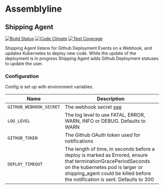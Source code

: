 # Assemblyline
## Shipping Agent

[![Build Status](https://travis-ci.org/assemblyline/shipping_agent.svg?branch=master)](https://travis-ci.org/assemblyline/shipping_agent)
[![Code Climate](https://codeclimate.com/github/assemblyline/shipping_agent/badges/gpa.svg)](https://codeclimate.com/github/assemblyline/shipping_agent)
[![Test Coverage](https://codeclimate.com/github/assemblyline/shipping_agent/badges/coverage.svg)](https://codeclimate.com/github/assemblyline/shipping_agent/coverage)

Shipping Agent listens for Github Deployment Events on a Webhook, and updates Kubernetes to deploy new code.
While the update of the deployment is in progress Shipping Agent adds Github Deployment statuses to
update the user.

### Configuration

Config is set up with environment variables.

|Name                    | Description|
|------------------------|------------|
|`GITHUB_WEBHOOK_SECRET` | The webhook secret [see](https://developer.github.com/v3/repos/hooks/#create-a-hook) |
|`LOG_LEVEL`             | The log level to use FATAL, ERROR, WARN, INFO or DEBUG. Defaults to WARN             |
|`GITHUB_TOKEN`          | The Github OAuth token used for notifications                                        |
|`DEPLOY_TIMEOUT`        | The length of time, in seconds before a deploy is marked as Errored, ensure that terminationGracePeriodSeconds on the kubernetes pod is larger or shipping_agent could be killed before the notification is sent. Defaults to 300|
